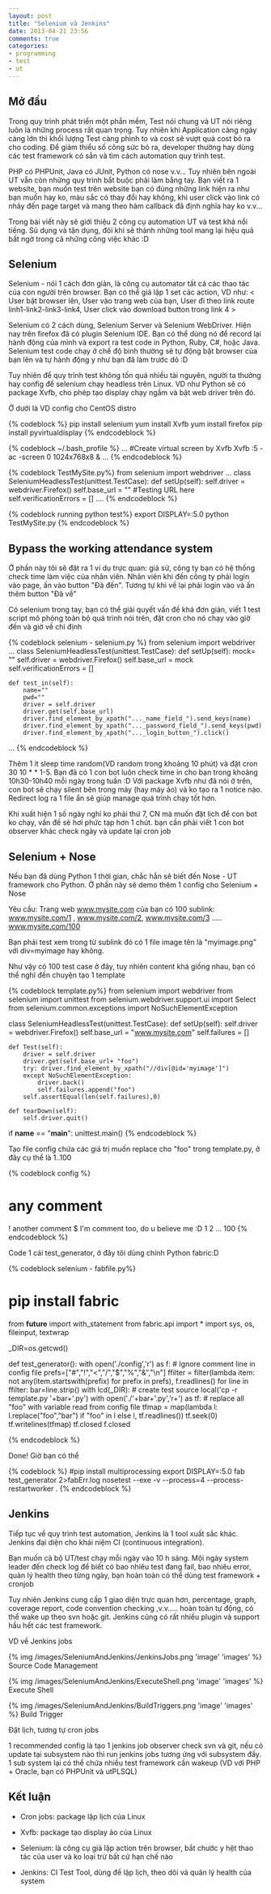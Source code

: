 ```yaml
---
layout: post
title: "Selenium và Jenkins"
date: 2013-04-21 23:56
comments: true
categories: 
- programming
- test
- ut 
---
```



## Mở đầu ##

Trong quy trình phát triển một phần mềm, Test nói chung và UT nói riêng luôn là những process rất quan trọng. Tuy nhiên khi Application càng ngày càng lớn thì khối lượng Test càng phình to và cost sẽ vượt quá cost bỏ ra cho coding. Để giảm thiểu số công sức bỏ ra, developer thường hay dùng các test framework có sẵn và tìm cách automation quy trình test. 

PHP có PHPUnit, Java có JUnit, Python có nose v.v... Tuy nhiên bên ngoài UT vẫn còn những quy trình bắt buộc phải làm bằng tay. Bạn viết ra 1 website, bạn muốn test trên website bạn có đúng những link hiện ra như bạn muốn hay ko, màu sắc có thay đổi hay không, khi user click vào link có nhảy đến page target và mang theo hàm callback đã định nghĩa hay ko v.v...

Trong bài viết này sẽ giới thiệu 2 công cụ automation UT và test khá nổi tiếng. Sủ dụng và tận dụng, đôi khi sẽ thành những tool mang lại hiệu quả bất ngờ trong cả những công việc khác :D

## Selenium ##

Selenium - nói 1 cách đơn giản, là công cụ automator tất cả các thao tác của con người trên browser. Bạn có thể giả lập 1 set các action, VD như: < User bật browser lên, User vào trang web của bạn, User đi theo link route linh1-link2-link3-link4, User click vào download button trong link 4 >

Selenium có 2 cách dùng, Selenium Server và Selenium WebDriver. Hiện nay trên firefox đã có plugin Selenium IDE. Bạn có thể dùng nó để record lại hành động của mình và export ra test code in Python, Ruby, C#, hoặc Java. Selenium test code chạy ở chế độ bình thường sẽ tự động bật browser của bạn lên và tự hành động y như bạn đã làm trước dó :D

Tuy nhiên để quy trình test không tốn quá nhiều tài nguyên, người ta thường hay config để selenium chạy headless trên Linux. VD như Python sẽ có package Xvfb, cho phép tạo display chạy ngầm và bật web driver trên đó.

Ở dưới là VD config cho CentOS distro

{% codeblock  %}
pip install selenium
yum install Xvfb 
yum install firefox
pip install pyvirtualdisplay
{% endcodeblock %} 

{% codeblock  ~/.bash_profile %}
...
#Create virtual screen by Xvfb
Xvfb :5 -ac -screen 0 1024x768x8 &
...
{% endcodeblock %} 

{% codeblock  TestMySite.py%}
from selenium import webdriver
...
class SeleniumHeadlessTest(unittest.TestCase):
    def setUp(self):
        self.driver = webdriver.Firefox()
        self.base_url = "" #Testing URL here 
        self.verificationErrors = []
....
{% endcodeblock %} 

{% codeblock  running python test%}
export DISPLAY=:5.0
python TestMySite.py
{% endcodeblock %} 

## Bypass the working attendance system ##
Ở phần này tôi sẽ đặt ra 1 ví dụ trực quan: giả sử, công ty bạn có hệ thống check time làm việc của nhân viên. Nhân viên khi đến công ty phải login vào page, ấn vào button "Đã đến". Tương tự khi về lại phải login vào và ấn thêm button "Đã về"

Có selenium trong tay, bạn có thể giải quyết vấn đề khá đơn giản, viết 1 test script mô phỏng toàn bộ quá trình nói trên, đặt cron cho nó chạy vào giờ đến và giờ về chỉ định

{% codeblock selenium - selenium.py %}
from selenium import webdriver
...
class SeleniumHeadlessTest(unittest.TestCase):
    def setUp(self):
        mock= ""
        self.driver = webdriver.Firefox()
        self.base_url = mock
        self.verificationErrors = []
 
    def test_in(self):
        name=""
        pwd=""
        driver = self.driver
        driver.get(self.base_url)
        driver.find_element_by_xpath("..._name_field_").send_keys(name)
        driver.find_element_by_xpath("..._password_field_").send_keys(pwd)
        driver.find_element_by_xpath("..._login_button_").click()
...
{% endcodeblock %} 

Thêm 1 ít sleep time random(VD random trong khoảng 10 phút) và đặt cron 30 10 * * 1-5. Bạn đã có 1 con bot luôn check time in cho bạn trong khoảng 10h30-10h40 mỗi ngày trong tuần
:D Với package Xvfb như đã nói ở trên, con bot sẽ chạy silent bên trong máy (hay máy ảo) và ko tạo ra 1 notice nào. Redirect log ra 1 file ẩn sẽ giúp manage quá trình chạy tốt hơn.

Khi xuất hiện 1 số ngày nghỉ ko phải thứ 7, CN mà muốn đặt lịch để con bot ko chạy, vấn đề sẽ hơi phức tạp hơn 1 chút. bạn cần phải viết 1 con bot observer khác check ngày và update lại cron job

## Selenium + Nose
Nếu bạn đã dùng Python 1 thời gian, chắc hẳn sẽ biết đến Nose - UT framework cho Python. Ở phần này sẽ demo thêm 1 config cho Selenium + Nose

Yêu cầu: Trang web www.mysite.com của bạn có 100 sublink: www.mysite.com/1 , www.mysite.com/2, www.mysite.com/3 ..... www.mysite.com/100

Bạn phải test xem trong từ sublink đó có 1 file image tên là "myimage.png" với div=myimage hay không.

Như vậy có 100 test case ở đây, tuy nhiên content khá giống nhau, bạn có thể nghĩ đến chuyện tạo 1 template

{% codeblock template.py%}
from selenium import webdriver
from selenium import unittest 
from selenium.webdriver.support.ui import Select
from selenium.common.exceptions import NoSuchElementException

class SeleniumHeadlessTest(unittest.TestCase):
    def setUp(self):
        self.driver = webdriver.Firefox()
        self.base_url = "www.mysite.com"
        self.failures = []
 
    def Test(self):
        driver = self.driver
        driver.get(self.base_url+ "foo")
        try: driver.find_element_by_xpath("//div[@id='myimage']")
        except NoSuchElementException:
            driver.back()
            self.failures.append("foo")
        self.assertEqual(len(self.failures),0)          

    def tearDown(self):
        self.driver.quit()

if __name__ == "__main__":
    unittest.main()
{% endcodeblock %} 


Tạo file config chứa các giá trị muốn replace cho "foo" trong template.py, ở đây cụ thể là 1..100

{% codeblock config %}
# any comment
! another comment
$ I'm comment too, do u believe me :D
1
2
...
100
{% endcodeblock %} 

Code 1 cái test_generator, ở đây tôi dùng chính Python fabric:D

{% codeblock selenium - fabfile.py%}
# pip install fabric
from __future__ import with_statement
from fabric.api import *
import sys, os, fileinput, textwrap

_DIR=os.getcwd()

def test_generator():
    with open('./config','r') as f:
        # Ignore comment line in config file
        prefs=["#","!","<","/","$","%","&","\n"]
        ffilter = filter(lambda item: not any(item.startswith(prefix) for prefix in prefs), f.readlines()
        for line in ffilter:
            bar=line.strip()
            with lcd(_DIR):
                # create test source 
                local('cp -r template.py '+bar+'.py') 
            with open('./'+bar+'.py','r+') as tf:
                # replace all "foo" with variable read from config file
                tfmap = map(lambda l: l.replace("foo","bar") if "foo" in l else l, tf.readlines())
                tf.seek(0)
                tf.writelines(tfmap)
            tf.closed
    f.closed

{% endcodeblock %} 


Done! Giờ bạn có thể 

{% codeblock %}
#pip install multiprocessing
export DISPLAY=:5.0
fab test_generator 2>fabErr.log
nosetest --exe -v --process=4 --process-restartworker . 
{% endcodeblock %} 


## Jenkins ##
Tiếp tục về quy trình test automation, Jenkins là 1 tool xuất sắc khác. Jenkins đại diện cho khái niệm CI (continuous integration). 

Bạn muốn cả bộ UT/test chạy mỗi ngày vào 10 h sáng. Mội ngày system leader đến check log để biết có bao nhiêu test đang fail, bao nhiêu error, quản lý health theo từng ngày, bạn hoàn toàn có thể dùng test framework + cronjob

Tuy nhiên Jenkins cung cấp 1 giao diện trực quan hơn, percentage, graph, coverage report, code convention checking ,v.v..... hoàn toàn tự động, có thể wake up theo svn hoặc git. Jenkins cũng có rất nhiều plugin và support hầu hết các test framework.

VD về Jenkins jobs

{% img /images/SeleniumAndJenkins/JenkinsJobs.png 'image' 'images' %}
Source Code Management

{% img /images/SeleniumAndJenkins/ExecuteShell.png 'image' 'images' %}
Execute Shell

{% img /images/SeleniumAndJenkins/BuildTriggers.png 'image' 'images' %}
Build Trigger

Đặt lịch, tương tự cron jobs

1 recommended config là tạo 1 jenkins job observer check svn và git, nếu có update tại subsystem nào thì run jenkins jobs tương ứng với subsystem đấy. 1 sub system lại có thể chứa nhiều test framework cần wakeup (VD với PHP + Oracle, bạn có PHPUnit và utPLSQL)

## Kết luận ##

* Cron jobs: package lập lịch của Linux

* Xvfb: package tạo display ảo của Linux 

* Selenium: là công cụ giả lập action trên browser, bắt chước y hệt thao tác của user và ko loại trừ bất cứ hạn chế nào

* Jenkins: CI Test Tool, dùng để lập lịch, theo dõi và quản lý health của system
